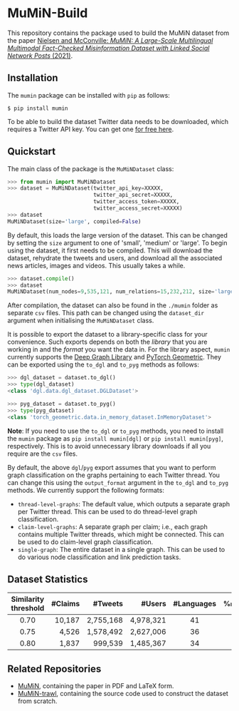 # MuMiN-Build
This repository contains the package used to build the MuMiN dataset from the
paper [Nielsen and McConville: _MuMiN: A Large-Scale Multilingual Multimodal
Fact-Checked Misinformation Dataset with Linked Social Network Posts_
(2021)](https://openreview.net/forum?id=sOLdMFkQe7).


## Installation
The `mumin` package can be installed with `pip` as follows:
```shell
$ pip install mumin
```

To be able to build the dataset Twitter data needs to be downloaded, which
requires a Twitter API key. You can get one
[for free here](https://developer.twitter.com/en/portal/dashboard).


## Quickstart
The main class of the package is the `MuMiNDataset` class:
```python
>>> from mumin import MuMiNDataset
>>> dataset = MuMiNDataset(twitter_api_key=XXXXX,
                           twitter_api_secret=XXXXX,
                           twitter_access_token=XXXXX,
                           twitter_access_secret=XXXXX)
>>> dataset
MuMiNDataset(size='large', compiled=False)
```

By default, this loads the large version of the dataset. This can be changed by
setting the `size` argument to one of 'small', 'medium' or 'large'. To begin
using the dataset, it first needs to be compiled. This will download the
dataset, rehydrate the tweets and users, and download all the associated news
articles, images and videos. This usually takes a while.
```python
>>> dataset.compile()
>>> dataset
MuMiNDataset(num_nodes=9,535,121, num_relations=15,232,212, size='large', compiled=True)
```

After compilation, the dataset can also be found in the `./mumin` folder as
separate `csv` files. This path can be changed using the `dataset_dir` argument
when initialising the `MuMiNDataset` class.

It is possible to export the dataset to a library-specific class for your
convenience. Such exports depends on both the _library_ that you are working in
and the _format_ you want the data in. For the library aspect, `mumin`
currently supports the [Deep Graph Library](https://www.dgl.ai/) and
[PyTorch Geometric](https://pytorch-geometric.readthedocs.io/en/latest/). They
can be exported using the `to_dgl` and `to_pyg` methods as follows:
```python
>>> dgl_dataset = dataset.to_dgl()
>>> type(dgl_dataset)
<class 'dgl.data.dgl_dataset.DGLDataset'>

>>> pyg_dataset = dataset.to_pyg()
>>> type(pyg_dataset)
<class 'torch_geometric.data.in_memory_dataset.InMemoryDataset'>
```

**Note**: If you need to use the `to_dgl` or `to_pyg` methods, you need to
install the `mumin` package as `pip install mumin[dgl]` or `pip install
mumin[pyg]`, respectively. This is to avoid unnecessary library downloads if
all you require are the `csv` files.

By default, the above `dgl`/`pyg` export assumes that you want to perform graph
classification on the graphs pertaining to each Twitter thread. You can change
this using the `output_format` argument in the `to_dgl` and `to_pyg` methods.
We currently support the following formats:
- `thread-level-graphs`: The default value, which outputs a separate graph per
  Twitter thread. This can be used to do thread-level graph classification.
- `claim-level-graphs`: A separate graph per claim; i.e., each graph contains
  multiple Twitter threads, which might be connected. This can be used to do
  claim-level graph classification.
- `single-graph`: The entire dataset in a single graph. This can be used to do
  various node classification and link prediction tasks.


## Dataset Statistics

| Similarity threshold | #Claims | #Tweets   | #Users    | #Languages | %`misinformation` |
| :---:                | ---:    | ---:      | ---:      | :---:      | :---:             |
| 0.70                 | 10,187  | 2,755,168 | 4,978,321 | 41         | 94.80%            |
| 0.75                 | 4,526   | 1,578,492 | 2,627,006 | 36         | 94.26%            |
| 0.80                 | 1,837   | 999,539   | 1,485,367 | 34         | 92.98%            |


## Related Repositories
- [MuMiN](https://github.com/CLARITI-REPHRAIN/mumin), containing the
  paper in PDF and LaTeX form.
- [MuMiN-trawl](https://github.com/CLARITI-REPHRAIN/mumin-trawl),
  containing the source code used to construct the dataset from scratch.
